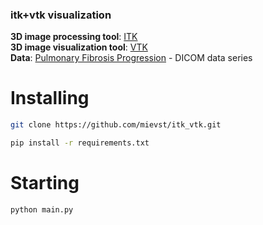 ### itk+vtk visualization

**3D image processing tool**: [ITK](https://itk.org/Doxygen/html/index.html)      
**3D image visualization tool**: [VTK](https://vtk.org/)      
**Data**: [Pulmonary Fibrosis Progression](https://www.kaggle.com/competitions/osic-pulmonary-fibrosis-progression/data?select=test) - DICOM data series     


# Installing

```bash
git clone https://github.com/mievst/itk_vtk.git
```

```bash
pip install -r requirements.txt
```

# Starting

```bash
python main.py
```
